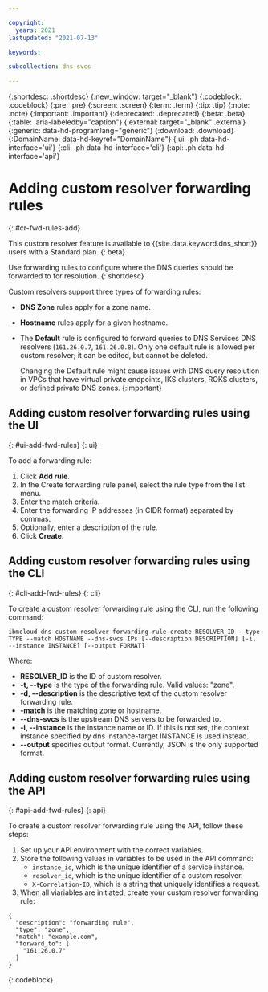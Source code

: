 ```yaml
---

copyright:
  years: 2021
lastupdated: "2021-07-13"

keywords:

subcollection: dns-svcs

---
```


{:shortdesc: .shortdesc}
{:new_window: target="_blank"}
{:codeblock: .codeblock}
{:pre: .pre}
{:screen: .screen}
{:term: .term}
{:tip: .tip}
{:note: .note}
{:important: .important}
{:deprecated: .deprecated}
{:beta: .beta}
{:table: .aria-labeledby="caption"}
{:external: target="_blank" .external}
{:generic: data-hd-programlang="generic”}
{:download: .download}
{:DomainName: data-hd-keyref="DomainName"}
{:ui: .ph data-hd-interface='ui'}
{:cli: .ph data-hd-interface='cli'}
{:api: .ph data-hd-interface='api'}

# Adding custom resolver forwarding rules
{: #cr-fwd-rules-add}

This custom resolver feature is available to {{site.data.keyword.dns_short}} users with a Standard plan. 
{: beta}

Use forwarding rules to configure where the DNS queries should be forwarded to for resolution. 
{: shortdesc}

Custom resolvers support three types of forwarding rules: 

  * **DNS Zone** rules apply for a zone name.
  * **Hostname** rules apply for a given hostname.
  * The **Default** rule is configured to forward queries to DNS Services DNS resolvers (`161.26.0.7`, `161.26.0.8`). Only one default rule is allowed per custom resolver; it can be edited, but cannot be deleted.

    Changing the Default rule might cause issues with DNS query resolution in VPCs that have virtual private endpoints, IKS clusters, ROKS clusters, or defined private DNS zones.
    {:important}

## Adding custom resolver forwarding rules using the UI
{: #ui-add-fwd-rules}
{: ui}

To add a forwarding rule:
  1. Click **Add rule**.
  1. In the Create forwarding rule panel, select the rule type from the list menu.
  1. Enter the match criteria.
  1. Enter the forwarding IP addresses (in CIDR format) separated by commas.
  1. Optionally, enter a description of the rule.
  1. Click **Create**.

## Adding custom resolver forwarding rules using the CLI
{: #cli-add-fwd-rules}
{: cli}

To create a custom resolver forwarding rule using the CLI, run the following command:

`ibmcloud dns custom-resolver-forwarding-rule-create RESOLVER_ID --type TYPE --match HOSTNAME --dns-svcs IPs [--description DESCRIPTION] [-i, --instance INSTANCE] [--output FORMAT]`
 
 Where:
 
 - **RESOLVER_ID** is the ID of custom resolver.
 - **-t, --type** is the type of the forwarding rule. Valid values: "zone".
 - **-d, --description** is the descriptive text of the custom resolver forwarding rule.
 - **-match** is the matching zone or hostname.
 - **--dns-svcs** is the upstream DNS servers to be forwarded to.
 - **-i, --instance** is the instance name or ID. If this is not set, the context instance specified by dns instance-target INSTANCE is used instead.
 - **--output** specifies output format. Currently, JSON is the only supported format.

## Adding custom resolver forwarding rules using the API
{: #api-add-fwd-rules}
{: api}

To create a custom resolver forwarding rule using the API, follow these steps:

1. Set up your API environment with the correct variables.
1. Store the following values in variables to be used in the API command:
   * `instance_id`, which is the unique identifier of a service instance.
   * `resolver_id`, which is the unique identifier of a custom resolver.
   * `X-Correlation-ID`, which is a string that uniquely identifies a request.
1. When all viariables are initiated, create your custom resolver forwarding rule:

  ```
  {
    "description": "forwarding rule",
    "type": "zone",
    "match": "example.com",
    "forward_to": [
      "161.26.0.7"
    ]
  }
  ```
  {: codeblock}
